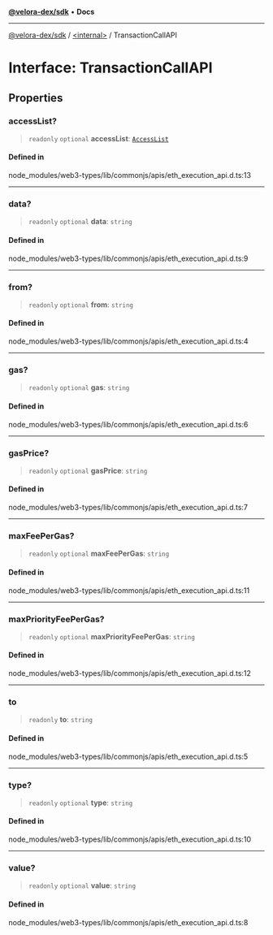 [**@velora-dex/sdk**](../../README.md) • **Docs**

***

[@velora-dex/sdk](../../globals.md) / [\<internal\>](../README.md) / TransactionCallAPI

# Interface: TransactionCallAPI

## Properties

### accessList?

> `readonly` `optional` **accessList**: [`AccessList`](../namespaces/Users_alexeyshchur_Desktop_Repos_paraswap-sdk_node_modules_web3-types_lib_commonjs_index/type-aliases/AccessList.md)

#### Defined in

node\_modules/web3-types/lib/commonjs/apis/eth\_execution\_api.d.ts:13

***

### data?

> `readonly` `optional` **data**: `string`

#### Defined in

node\_modules/web3-types/lib/commonjs/apis/eth\_execution\_api.d.ts:9

***

### from?

> `readonly` `optional` **from**: `string`

#### Defined in

node\_modules/web3-types/lib/commonjs/apis/eth\_execution\_api.d.ts:4

***

### gas?

> `readonly` `optional` **gas**: `string`

#### Defined in

node\_modules/web3-types/lib/commonjs/apis/eth\_execution\_api.d.ts:6

***

### gasPrice?

> `readonly` `optional` **gasPrice**: `string`

#### Defined in

node\_modules/web3-types/lib/commonjs/apis/eth\_execution\_api.d.ts:7

***

### maxFeePerGas?

> `readonly` `optional` **maxFeePerGas**: `string`

#### Defined in

node\_modules/web3-types/lib/commonjs/apis/eth\_execution\_api.d.ts:11

***

### maxPriorityFeePerGas?

> `readonly` `optional` **maxPriorityFeePerGas**: `string`

#### Defined in

node\_modules/web3-types/lib/commonjs/apis/eth\_execution\_api.d.ts:12

***

### to

> `readonly` **to**: `string`

#### Defined in

node\_modules/web3-types/lib/commonjs/apis/eth\_execution\_api.d.ts:5

***

### type?

> `readonly` `optional` **type**: `string`

#### Defined in

node\_modules/web3-types/lib/commonjs/apis/eth\_execution\_api.d.ts:10

***

### value?

> `readonly` `optional` **value**: `string`

#### Defined in

node\_modules/web3-types/lib/commonjs/apis/eth\_execution\_api.d.ts:8
